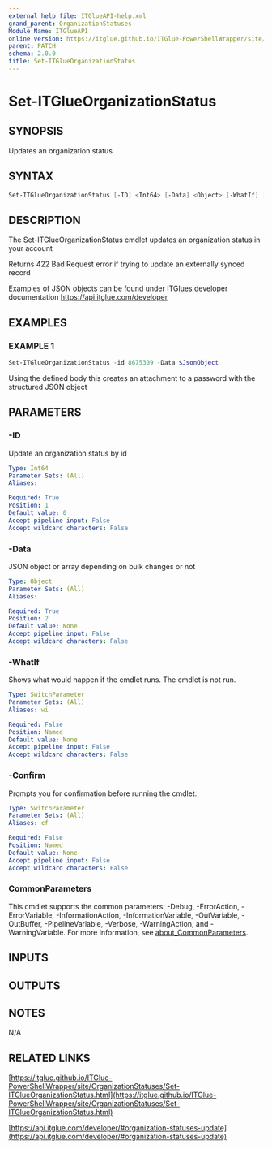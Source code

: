 ```yaml
---
external help file: ITGlueAPI-help.xml
grand_parent: OrganizationStatuses
Module Name: ITGlueAPI
online version: https://itglue.github.io/ITGlue-PowerShellWrapper/site/OrganizationStatuses/Set-ITGlueOrganizationStatus.html
parent: PATCH
schema: 2.0.0
title: Set-ITGlueOrganizationStatus
---
```


# Set-ITGlueOrganizationStatus

## SYNOPSIS
Updates an organization status

## SYNTAX

```powershell
Set-ITGlueOrganizationStatus [-ID] <Int64> [-Data] <Object> [-WhatIf] [-Confirm] [<CommonParameters>]
```

## DESCRIPTION
The Set-ITGlueOrganizationStatus cmdlet updates an organization status
in your account

Returns 422 Bad Request error if trying to update an externally synced record

Examples of JSON objects can be found under ITGlues developer documentation
    https://api.itglue.com/developer

## EXAMPLES

### EXAMPLE 1
```powershell
Set-ITGlueOrganizationStatus -id 8675309 -Data $JsonObject
```

Using the defined body this creates an attachment to a password with the structured
JSON object

## PARAMETERS

### -ID
Update an organization status by id

```yaml
Type: Int64
Parameter Sets: (All)
Aliases:

Required: True
Position: 1
Default value: 0
Accept pipeline input: False
Accept wildcard characters: False
```

### -Data
JSON object or array depending on bulk changes or not

```yaml
Type: Object
Parameter Sets: (All)
Aliases:

Required: True
Position: 2
Default value: None
Accept pipeline input: False
Accept wildcard characters: False
```

### -WhatIf
Shows what would happen if the cmdlet runs.
The cmdlet is not run.

```yaml
Type: SwitchParameter
Parameter Sets: (All)
Aliases: wi

Required: False
Position: Named
Default value: None
Accept pipeline input: False
Accept wildcard characters: False
```

### -Confirm
Prompts you for confirmation before running the cmdlet.

```yaml
Type: SwitchParameter
Parameter Sets: (All)
Aliases: cf

Required: False
Position: Named
Default value: None
Accept pipeline input: False
Accept wildcard characters: False
```

### CommonParameters
This cmdlet supports the common parameters: -Debug, -ErrorAction, -ErrorVariable, -InformationAction, -InformationVariable, -OutVariable, -OutBuffer, -PipelineVariable, -Verbose, -WarningAction, and -WarningVariable. For more information, see [about_CommonParameters](http://go.microsoft.com/fwlink/?LinkID=113216).

## INPUTS

## OUTPUTS

## NOTES
N/A

## RELATED LINKS

[https://itglue.github.io/ITGlue-PowerShellWrapper/site/OrganizationStatuses/Set-ITGlueOrganizationStatus.html](https://itglue.github.io/ITGlue-PowerShellWrapper/site/OrganizationStatuses/Set-ITGlueOrganizationStatus.html)

[https://api.itglue.com/developer/#organization-statuses-update](https://api.itglue.com/developer/#organization-statuses-update)

